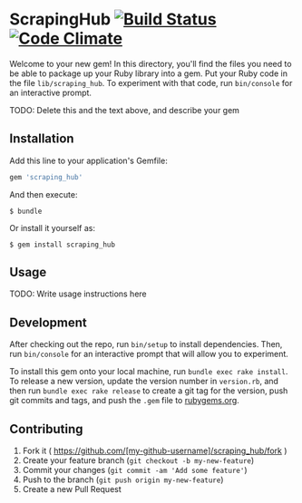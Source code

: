 # ScrapingHub [![Build Status](https://travis-ci.org/LoveMondays/scraping_hub.svg)](https://travis-ci.org/LoveMondays/scraping_hub) [![Code Climate](https://codeclimate.com/github/LoveMondays/scraping_hub/badges/gpa.svg)](https://codeclimate.com/github/LoveMondays/scraping_hub)

Welcome to your new gem! In this directory, you'll find the files you need to be able to package up your Ruby library into a gem. Put your Ruby code in the file `lib/scraping_hub`. To experiment with that code, run `bin/console` for an interactive prompt.

TODO: Delete this and the text above, and describe your gem

## Installation

Add this line to your application's Gemfile:

```ruby
gem 'scraping_hub'
```

And then execute:

    $ bundle

Or install it yourself as:

    $ gem install scraping_hub

## Usage

TODO: Write usage instructions here

## Development

After checking out the repo, run `bin/setup` to install dependencies. Then, run `bin/console` for an interactive prompt that will allow you to experiment.

To install this gem onto your local machine, run `bundle exec rake install`. To release a new version, update the version number in `version.rb`, and then run `bundle exec rake release` to create a git tag for the version, push git commits and tags, and push the `.gem` file to [rubygems.org](https://rubygems.org).

## Contributing

1. Fork it ( https://github.com/[my-github-username]/scraping_hub/fork )
2. Create your feature branch (`git checkout -b my-new-feature`)
3. Commit your changes (`git commit -am 'Add some feature'`)
4. Push to the branch (`git push origin my-new-feature`)
5. Create a new Pull Request
